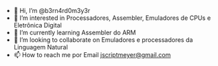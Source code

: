 - 👋 Hi, I’m @b3rn4rd0m3y3r
- 👀 I’m interested in Processadores, Assembler, Emuladores de CPUs e Eletrônica Digital
- 🌱 I’m currently learning Assembler do ARM
- 💞️ I’m looking to collaborate on Emuladores e processadores da Linguagem Natural
- 📫 How to reach me por Email jscriptmeyer@gmail.com

<!---
b3rn4rd0m3y3r/b3rn4rd0m3y3r is a ✨ special ✨ repository because its `README.md` (this file) appears on your GitHub profile.
You can click the Preview link to take a look at your changes.
--->
